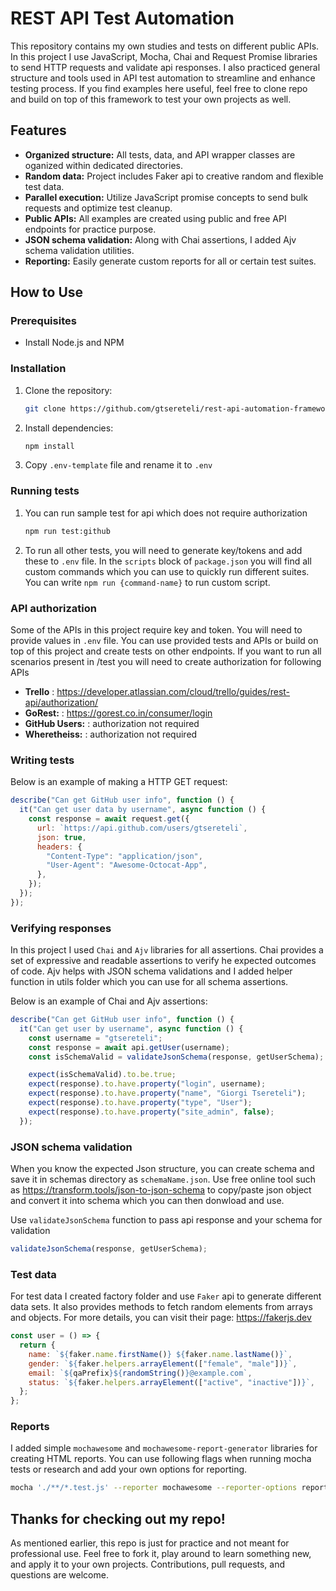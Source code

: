 # REST API Test Automation

This repository contains my own studies and tests on different public APIs. In this project I use JavaScript, Mocha, Chai and Request Promise libraries to send HTTP requests and validate api responses. I also practiced general structure and tools used in API test automation to streamline and enhance testing process. If you find examples here useful, feel free to clone repo and build on top of this framework to test your own projects as well.

## Features

- **Organized structure:** All tests, data, and API wrapper classes are oganized within dedicated directories.
- **Random data:** Project includes Faker api to creative random and flexible test data.
- **Parallel execution:** Utilize JavaScript promise concepts to send bulk requests and optimize test cleanup.
- **Public APIs:** All examples are created using public and free API endpoints for practice purpose.
- **JSON schema validation:** Along with Chai assertions, I added Ajv schema validation utilities.
- **Reporting:** Easily generate custom reports for all or certain test suites.

## How to Use

### Prerequisites

- Install Node.js and NPM

### Installation

1. Clone the repository:

    ```bash
    git clone https://github.com/gtsereteli/rest-api-automation-framework.git
    ```

2. Install dependencies:

    ```bash
    npm install
    ```
3. Copy `.env-template` file and rename it to `.env`

### Running tests
1. You can run sample test for api which does not require authorization 

    ```bash
    npm run test:github
    ```
2. To run all other tests, you will need to generate key/tokens and add these to `.env` file.
In the `scripts` block of `package.json` you will find all custom commands which you can use
to quickly run different suites. You can write `npm run {command-name}` to run custom script.

### API authorization

Some of the APIs in this project require key and token. You will need to provide values in `.env` file.
You can use provided tests and APIs or build on top of this project and create tests on other endpoints.
If you want to run all scenarios present in /test you will need to create authorization for following APIs

- **Trello** : https://developer.atlassian.com/cloud/trello/guides/rest-api/authorization/
- **GoRest:** : https://gorest.co.in/consumer/login
- **GitHub Users:** : authorization not required
- **Wheretheiss:** : authorization not required

### Writing tests
Below is an example of making a HTTP GET request:

```js
describe("Can get GitHub user info", function () {
  it("Can get user data by username", async function () {
    const response = await request.get({
      url: `https://api.github.com/users/gtsereteli`,
      json: true,
      headers: {
        "Content-Type": "application/json",
        "User-Agent": "Awesome-Octocat-App",
      },
    });
  });
});
```

### Verifying responses

In this project I used `Chai` and `Ajv` libraries for all assertions. Chai provides a set of expressive and readable assertions to verify he expected outcomes of code. Ajv helps with JSON schema validations and I added helper function in utils folder which you can use for all schema assertions.

Below is an example of Chai and Ajv assertions:

```js
describe("Can get GitHub user info", function () {
  it("Can get user by username", async function () {
    const username = "gtsereteli";
    const response = await api.getUser(username);
    const isSchemaValid = validateJsonSchema(response, getUserSchema);

    expect(isSchemaValid).to.be.true;
    expect(response).to.have.property("login", username);
    expect(response).to.have.property("name", "Giorgi Tsereteli");
    expect(response).to.have.property("type", "User");
    expect(response).to.have.property("site_admin", false);
  });
```
### JSON schema validation

When you know the expected Json structure, you can create schema and save it in schemas directory as `schemaName.json`.
Use free online tool such as https://transform.tools/json-to-json-schema to copy/paste json object and convert it into schema which you can then donwload and use.

Use `validateJsonSchema` function to pass api response and your schema for validation

```js
validateJsonSchema(response, getUserSchema);
```

### Test data
For test data I created factory folder and use `Faker` api to generate different data sets. It also provides methods to fetch random elements from arrays and objects. For more details, you can visit their page: https://fakerjs.dev

```js
const user = () => {
  return {
    name: `${faker.name.firstName()} ${faker.name.lastName()}`,
    gender: `${faker.helpers.arrayElement(["female", "male"])}`,
    email: `${qaPrefix}${randomString()}@example.com`,
    status: `${faker.helpers.arrayElement(["active", "inactive"])}`,
  };
};
```

### Reports

I added simple `mochawesome` and `mochawesome-report-generator` libraries for creating HTML reports. You can use following flags when running mocha tests or research and add your own options for reporting.

```bash
mocha './**/*.test.js' --reporter mochawesome --reporter-options reportDir=reports
```

## Thanks for checking out my repo! 
As mentioned earlier, this repo is just for practice and not meant for professional use. Feel free to fork it, play around to learn something new, and apply it to your own projects. Contributions, pull requests, and questions are welcome.
